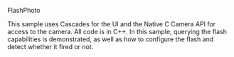 FlashPhoto

This sample uses Cascades for the UI and the Native C Camera API for access to the camera.  All code is in C++.
In this sample, querying the flash capabilities is demonstrated, as well as how to configure the flash and detect whether it fired or not.
